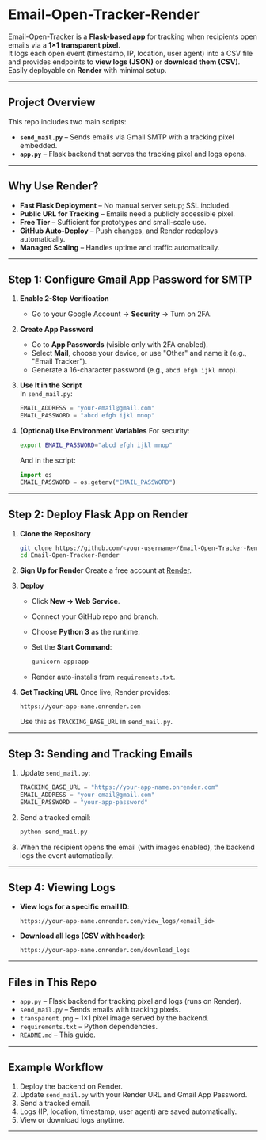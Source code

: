 
# Email-Open-Tracker-Render

Email-Open-Tracker is a **Flask-based app** for tracking when recipients open emails via a **1×1 transparent pixel**.  
It logs each open event (timestamp, IP, location, user agent) into a CSV file and provides endpoints to **view logs (JSON)** or **download them (CSV)**.  
Easily deployable on **Render** with minimal setup.

---

## Project Overview
This repo includes two main scripts:
- **`send_mail.py`** – Sends emails via Gmail SMTP with a tracking pixel embedded.
- **`app.py`** – Flask backend that serves the tracking pixel and logs opens.

---

## Why Use Render?
- **Fast Flask Deployment** – No manual server setup; SSL included.
- **Public URL for Tracking** – Emails need a publicly accessible pixel.
- **Free Tier** – Sufficient for prototypes and small-scale use.
- **GitHub Auto-Deploy** – Push changes, and Render redeploys automatically.
- **Managed Scaling** – Handles uptime and traffic automatically.

---

## Step 1: Configure Gmail App Password for SMTP
1. **Enable 2-Step Verification**  
   - Go to your Google Account → **Security** → Turn on 2FA.

2. **Create App Password**  
   - Go to **App Passwords** (visible only with 2FA enabled).  
   - Select **Mail**, choose your device, or use "Other" and name it (e.g., "Email Tracker").  
   - Generate a 16-character password (e.g., `abcd efgh ijkl mnop`).

3. **Use It in the Script**  
   In `send_mail.py`:
   ````python
   EMAIL_ADDRESS = "your-email@gmail.com"
   EMAIL_PASSWORD = "abcd efgh ijkl mnop"


4. **(Optional) Use Environment Variables**
   For security:

   ```bash
   export EMAIL_PASSWORD="abcd efgh ijkl mnop"
   ```

   And in the script:

   ```python
   import os
   EMAIL_PASSWORD = os.getenv("EMAIL_PASSWORD")
   ```

---

## Step 2: Deploy Flask App on Render

1. **Clone the Repository**

   ```bash
   git clone https://github.com/<your-username>/Email-Open-Tracker-Render.git
   cd Email-Open-Tracker-Render
   ```

2. **Sign Up for Render**
   Create a free account at [Render](https://render.com).

3. **Deploy**

   * Click **New → Web Service**.
   * Connect your GitHub repo and branch.
   * Choose **Python 3** as the runtime.
   * Set the **Start Command**:

     ```bash
     gunicorn app:app
     ```
   * Render auto-installs from `requirements.txt`.

4. **Get Tracking URL**
   Once live, Render provides:

   ```
   https://your-app-name.onrender.com
   ```

   Use this as `TRACKING_BASE_URL` in `send_mail.py`.

---

## Step 3: Sending and Tracking Emails

1. Update `send_mail.py`:

   ```python
   TRACKING_BASE_URL = "https://your-app-name.onrender.com"
   EMAIL_ADDRESS = "your-email@gmail.com"
   EMAIL_PASSWORD = "your-app-password"
   ```

2. Send a tracked email:

   ```bash
   python send_mail.py
   ```

3. When the recipient opens the email (with images enabled), the backend logs the event automatically.

---

## Step 4: Viewing Logs

* **View logs for a specific email ID**:

  ```
  https://your-app-name.onrender.com/view_logs/<email_id>
  ```
* **Download all logs (CSV with header)**:

  ```
  https://your-app-name.onrender.com/download_logs
  ```

---

## Files in This Repo

* `app.py` – Flask backend for tracking pixel and logs (runs on Render).
* `send_mail.py` – Sends emails with tracking pixels.
* `transparent.png` – 1×1 pixel image served by the backend.
* `requirements.txt` – Python dependencies.
* `README.md` – This guide.

---

## Example Workflow

1. Deploy the backend on Render.
2. Update `send_mail.py` with your Render URL and Gmail App Password.
3. Send a tracked email.
4. Logs (IP, location, timestamp, user agent) are saved automatically.
5. View or download logs anytime.

---

